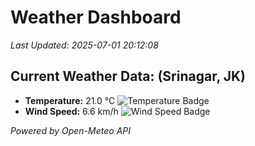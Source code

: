 
# Weather Dashboard

_Last Updated: 2025-07-01 20:12:08_

## Current Weather Data: (Srinagar, JK)
- **Temperature:** 21.0 °C ![Temperature Badge](https://img.shields.io/badge/Temperature-Medium%20Temp-green)
- **Wind Speed:** 6.6 km/h ![Wind Speed Badge](https://img.shields.io/badge/Wind%20Speed-Light%20Wind-blue)

*Powered by Open-Meteo API*
